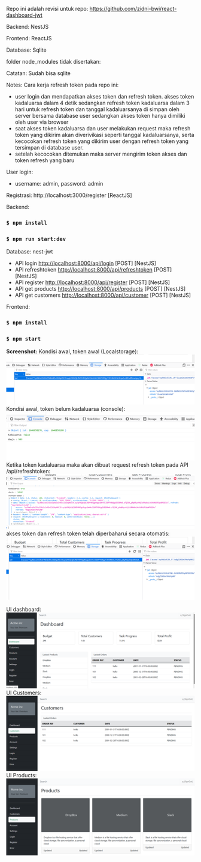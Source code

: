 Repo ini adalah revisi untuk repo: https://github.com/zidni-bwi/react-dashboard-jwt 

Backend: NestJS

Frontend: ReactJS

Database: Sqlite

folder node_modules tidak disertakan:

Catatan: Sudah bisa sqlite

Notes: Cara kerja refresh token pada repo ini:
- user login dan mendapatkan akses token dan refresh token.
akses token kadaluarsa dalam 4 detik sedangkan refresh token kadaluarsa dalam 3 hari
untuk refresh token dan tanggal kadaluarsanya di simpan oleh server bersama database user sedangkan akses token hanya dimiliki oleh user via browser
- saat akses token kadaluarsa dan user melakukan request maka refresh token yang dikirim akan diverivikasi seperti tanggal kadaluarsanya, serta kecocokan refresh token yang dikirim user dengan refresh token yang tersimpan di database user.
- setelah kecocokan ditemukan maka server mengirim token akses dan token refresh yang baru

User login:
- username: admin, password: admin

Registrasi:
http://localhost:3000/register [ReactJS]

Backend:

### `$ npm install`
### `$ npm run start:dev`

Database: nest-jwt

- API login [http://localhost:8000/api/login](http://localhost:8000/api/login) [POST] [NestJS]
- API refreshtoken [http://localhost:8000/api/refreshtoken](http://localhost:8000/api/refreshtoken) [POST] [NestJS]
- API register [http://localhost:8000/api/register](http://localhost:8000/api/register) [POST] [NestJS]
- API get products [http://localhost:8000/api/products](http://localhost:8000/api/products) [POST] [NestJS]
- API get customers [http://localhost:8000/api/customer](http://localhost:8000/api/customers) [POST] [NestJS]

Frontend:

### `$ npm install`
### `$ npm start`

**Screenshot:**
Kondisi awal, token awal (Localstorage):
![alt tag](https://github.com/zidni-bwi/react-dashboard-nest-jwt/blob/main/sc21.png)
Kondisi awal, token belum kadaluarsa (console):
![alt tag](https://github.com/zidni-bwi/react-dashboard-nest-jwt/blob/main/sc22.png)
Ketika token kadaluarsa maka akan dibuat request refresh token pada API /api/refreshtoken:
![alt tag](https://github.com/zidni-bwi/react-dashboard-nest-jwt/blob/main/sc23.png)
akses token dan refresh token telah diperbaharui secara otomatis:
![alt tag](https://github.com/zidni-bwi/react-dashboard-nest-jwt/blob/main/sc24.png)

UI dashboard:
![alt tag](https://github.com/zidni-bwi/react-dashboard-nest-jwt/blob/main/scc01.png)
UI Customers:
![alt tag](https://github.com/zidni-bwi/react-dashboard-nest-jwt/blob/main/scc02.png)
UI Products:
![alt tag](https://github.com/zidni-bwi/react-dashboard-nest-jwt/blob/main/scc03.png)
